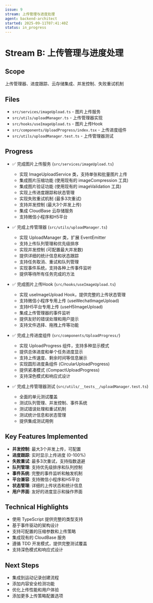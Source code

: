 ```yaml
---
issue: 9
stream: 上传管理与进度处理
agent: backend-architect
started: 2025-09-11T07:41:40Z
status: in_progress
---
```


# Stream B: 上传管理与进度处理

## Scope
上传管理器、进度跟踪、云存储集成、并发控制、失败重试机制

## Files
- `src/services/imageUpload.ts` - 图片上传服务
- `src/utils/uploadManager.ts` - 上传管理器实现
- `src/hooks/useImageUpload.ts` - 图片上传Hook
- `src/components/UploadProgress/index.tsx` - 上传进度组件
- `src/utils/uploadManager.test.ts` - 上传管理器测试

## Progress
- ✅ 完成图片上传服务 (`src/services/imageUpload.ts`)
  - 实现 ImageUploadService 类，支持单张和批量图片上传
  - 集成图片压缩功能 (使用现有的 imageCompression 工具)
  - 集成图片验证功能 (使用现有的 imageValidation 工具)
  - 实现上传进度跟踪和状态管理
  - 实现失败重试机制 (最多3次重试)
  - 支持并发控制 (最大3个并发上传)
  - 集成 CloudBase 云存储服务
  - 支持微信小程序和H5平台

- ✅ 完成上传管理器 (`src/utils/uploadManager.ts`)
  - 实现 UploadManager 类，扩展 EventEmitter
  - 支持上传队列管理和优先级排序
  - 实现并发控制 (可配置最大并发数)
  - 提供详细的统计信息和状态跟踪
  - 支持任务取消、重试和队列管理
  - 实现事件系统，支持各种上传事件监听
  - 提供等待所有任务完成的方法

- ✅ 完成图片上传Hook (`src/hooks/useImageUpload.ts`)
  - 实现 useImageUpload Hook，提供完整的上传状态管理
  - 支持微信小程序专用上传 (useWechatImageUpload)
  - 支持H5平台专用上传 (useH5ImageUpload)
  - 集成上传管理器的事件监听
  - 提供友好的错误处理和用户提示
  - 支持文件选择、拖拽上传等功能

- ✅ 完成上传进度组件 (`src/components/UploadProgress/`)
  - 实现 UploadProgress 组件，支持多种显示模式
  - 提供总体进度和单个任务进度显示
  - 支持上传速度、剩余时间等信息展示
  - 实现圆形进度条组件 (CircularUploadProgress)
  - 提供紧凑模式 (CompactUploadProgress)
  - 支持深色模式和响应式设计

- ✅ 完成上传管理器测试 (`src/utils/__tests__/uploadManager.test.ts`)
  - 全面的单元测试覆盖
  - 测试队列管理、并发控制、事件系统
  - 测试错误处理和重试机制
  - 测试统计信息和状态管理
  - 提供集成测试用例

## Key Features Implemented
- **并发控制**: 最大3个并发上传，可配置
- **进度跟踪**: 实时显示上传进度 (0-100%)
- **失败重试**: 最多3次重试，支持指数退避
- **队列管理**: 支持优先级排序和队列控制
- **事件系统**: 完整的事件监听和触发机制
- **平台兼容**: 支持微信小程序和H5平台
- **状态管理**: 详细的上传状态和统计信息
- **用户界面**: 友好的进度显示和操作界面

## Technical Highlights
- 使用 TypeScript 提供完整的类型支持
- 基于事件驱动的架构设计
- 支持可配置的压缩参数和上传策略
- 集成现有的 CloudBase 服务
- 遵循 TDD 开发模式，提供完整测试覆盖
- 支持深色模式和响应式设计

## Next Steps
- 集成到运动记录创建流程
- 添加内容安全检测功能
- 优化上传性能和用户体验
- 添加更多上传策略配置选项